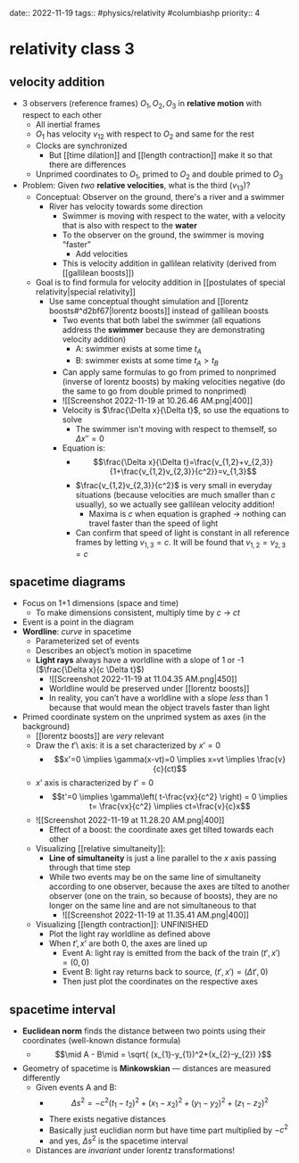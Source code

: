 date:: 2022-11-19
tags:: #physics/relativity #columbiashp 
priority:: 4
# relativity class 3
## velocity addition
- 3 observers (reference frames) $O_1, O_2, O_3$ in **relative motion** with respect to each other
	- All inertial frames
	- $O_1$ has velocity $v_{12}$ with respect to $O_2$ and same for the rest
	- Clocks are synchronized
		- But [[time dilation]] and [[length contraction]] make it so that there are differences
	- Unprimed coordinates to $O_1$, primed to $O_2$ and double primed to $O_3$
- Problem: Given *two* **relative velocities**, what is the third ($v_{13}$)?
	- Conceptual: Observer on the ground, there's a river and a swimmer
		- River has velocity towards some direction
			- Swimmer is moving with respect to the water, with a velocity that is also with respect to the **water**
			- To the observer on the ground, the swimmer is moving "faster"
				- Add velocities
			- This is velocity addition in gallilean relativity (derived from [[gallilean boosts]])
	- Goal is to find formula for velocity addition in [[postulates of special relativity|special relativity]]
		- Use same conceptual thought simulation and [[lorentz boosts#^d2bf67|lorentz boosts]] instead of gallilean boosts
			- Two events that both label the swimmer (all equations address the **swimmer** because they are demonstrating velocity addition)
				- A: swimmer exists at some time $t_A$
				- B: swimmer exists at some time $t_A>t_B$ 
			- Can apply same formulas to go from primed to nonprimed (inverse of lorentz boosts) by making velocities negative (do the same to go from double primed to nonprimed)
			- ![[Screenshot 2022-11-19 at 10.26.46 AM.png|400]]
			- Velocity is $\frac{\Delta x}{\Delta t}$, so use the equations to solve
				- The swimmer isn't moving with respect to themself, so $\Delta x'' = 0$
			- Equation is:
				- $$\frac{\Delta x}{\Delta t}=\frac{v_{1,2}+v_{2,3}}{1+\frac{v_{1,2}v_{2,3}}{c^2}}=v_{1,3}$$
				- $\frac{v_{1,2}v_{2,3}}{c^2}$ is very small in everyday situations (because velocities are much smaller than $c$ usually), so we actually see gallilean velocity addition!
					- Maxima is $c$ when equation is graphed → nothing can travel faster than the speed of light
				- Can confirm that speed of light is constant in all reference frames by letting $v_{1,3} = c$. It will be found that $v_{1,2}=v_{2,3}=c$
## spacetime diagrams
- Focus on 1+1 dimensions (space and time)
	- To make dimensions consistent, multiply time by $c$ → $ct$
- Event is a point in the diagram
- **Wordline**: *curve* in spacetime
	- Parameterized set of events
	- Describes an object’s motion in spacetime
	- **Light rays** always have a worldline with a slope of 1 or -1 ($\frac{\Delta x}{c \Delta t}$)
		- ![[Screenshot 2022-11-19 at 11.04.35 AM.png|450]]
		- Worldline would be preserved under [[lorentz boosts]]
		- In reality, you can’t have a worldline with a slope *less* than 1 because that would mean the object travels faster than light
- Primed coordinate system on the unprimed system as axes (in the background)
	- [[lorentz boosts]] are *very* relevant
	- Draw the $t'$\ axis: it is a set characterized by $x’=0$
		- $$x'=0 \implies \gamma(x-vt)=0 \implies x=vt \implies \frac{v}{c}(ct)$$
	- $x’$ axis is characterized by $t’=0$
		- $$t'=0 \implies \gamma\left( t-\frac{vx}{c^2} \right) = 0 \implies t= \frac{vx}{c^2} \implies ct=\frac{v}{c}x$$
	- ![[Screenshot 2022-11-19 at 11.28.20 AM.png|400]]
		- Effect of a boost: the coordinate axes get tilted towards each other
	- Visualizing [[relative simultaneity]]:
		- **Line of simultaneity** is just a line parallel to the $x$ axis passing through that time step
		- While two events may be on the same line of simultaneity according to one observer, because the axes are tilted to another observer (one on the train, so because of boosts), they are no longer on the same line and are not simultaneous to that 
			- ![[Screenshot 2022-11-19 at 11.35.41 AM.png|400]]
	- Visualizing [[length contraction]]: UNFINISHED
		- Plot the light ray worldline as defined above
		- When $t’, x’$ are both 0, the axes are lined up
			- Event A: light ray is emitted from the back of the train $(t', x')=(0,0)$
			- Event B: light ray returns back to source, $(t',x')=(\Delta t',0)$
			- Then just plot the coordinates on the respective axes
## spacetime interval
- **Euclidean norm** finds the distance between two points using their coordinates (well-known distance formula)
	- $$\mid  A - B\mid = \sqrt{ (x_{1}-y_{1})^2+(x_{2}-y_{2}) }$$
- Geometry of spacetime is **Minkowskian** — distances are measured differently
	- Given events A and B:
		- $$\Delta s ^{2} = -c^{2}(t_{1}-t_{2})^{2} + (x_{1}-x_{2})^{2}+(y_{1}-y_{2})^{2} + (z_{1}-z_{2})^{2}$$
		- There exists negative distances
		- Basically just euclidian norm but have time part multiplied by $-c^2$
		- and yes, $\Delta s^2$ is the spacetime interval
	- Distances are *invariant* under lorentz transformations!